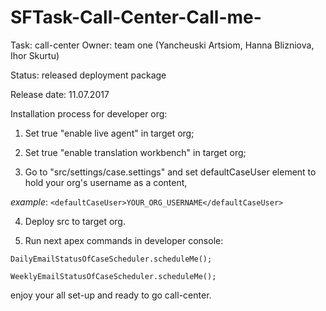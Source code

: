 # SFTask-Call-Center-Call-me-
Task: call-center
Owner: team one (Yancheuski Artsiom, Hanna Blizniova, Ihor Skurtu)

Status: released deployment package

Release date: 11.07.2017

Installation process for developer org:

1. Set true "enable live agent" in target org;

2. Set true "enable translation workbench" in target org;

3. Go to "src/settings/case.settings" and set defaultCaseUser element to hold your org's username as a content,

*example*: `<defaultCaseUser>YOUR_ORG_USERNAME</defaultCaseUser>`

4. Deploy src to target org.

5. Run next apex commands in developer console:

`DailyEmailStatusOfCaseScheduler.scheduleMe();`

`WeeklyEmailStatusOfCaseScheduler.scheduleMe();`

enjoy your all set-up and ready to go call-center.
